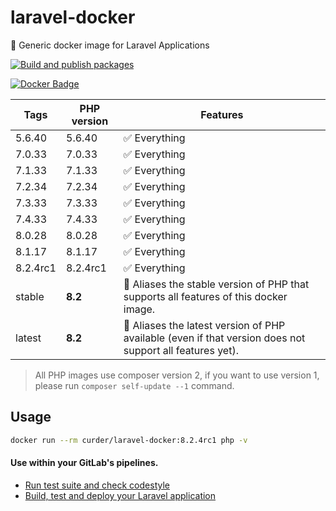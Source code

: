 # laravel-docker

🐳 Generic docker image for Laravel Applications

[![Build and publish packages](https://github.com/curder/laravel-docker/actions/workflows/packages.yml/badge.svg?branch=master)](https://github.com/curder/laravel-docker/actions/workflows/packages.yml)

[![Docker Badge](https://img.shields.io/docker/pulls/curder/laravel-docker)](https://hub.docker.com/r/curder/laravel-docker/)

| Tags     | PHP version | Features                                                                                                 |
|----------|-------------|----------------------------------------------------------------------------------------------------------|
| 5.6.40   | 5.6.40      | ✅ Everything                                                                                             |
| 7.0.33   | 7.0.33      | ✅ Everything                                                                                             |
| 7.1.33   | 7.1.33      | ✅ Everything                                                                                             |
| 7.2.34   | 7.2.34      | ✅ Everything                                                                                             |
| 7.3.33   | 7.3.33      | ✅ Everything                                                                                             |
| 7.4.33   | 7.4.33      | ✅ Everything                                                                                             |
| 8.0.28   | 8.0.28      | ✅ Everything                                                                                             |
| 8.1.17   | 8.1.17      | ✅ Everything                                                                                             |
| 8.2.4rc1 | 8.2.4rc1    | ✅ Everything                                                                                             |
| stable   | **8.2**     | 🔗 Aliases the stable version of PHP that supports all features of this docker image.                    |
| latest   | **8.2**     | 🔗 Aliases the latest version of PHP available (even if that version does not support all features yet). |                            

> All PHP images use composer version 2, if you want to use version 1, please run `composer self-update --1` command.

## Usage

```bash
docker run --rm curder/laravel-docker:8.2.4rc1 php -v
```

#### Use within your GitLab's pipelines.

* [Run test suite and check codestyle](http://lorisleiva.com/using-gitlabs-pipeline-with-laravel/)
* [Build, test and deploy your Laravel application](http://lorisleiva.com/laravel-deployment-using-gitlab-pipelines/)
